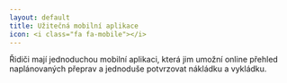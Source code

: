 ```yaml
---
layout: default
title: Užitečná mobilní aplikace
icon: <i class="fa fa-mobile"></i>
---
```


Řidiči mají jednoduchou mobilní aplikaci, která jim umožní online přehled naplánovaných přeprav a jednoduše potvrzovat nákládku a vykládku.

